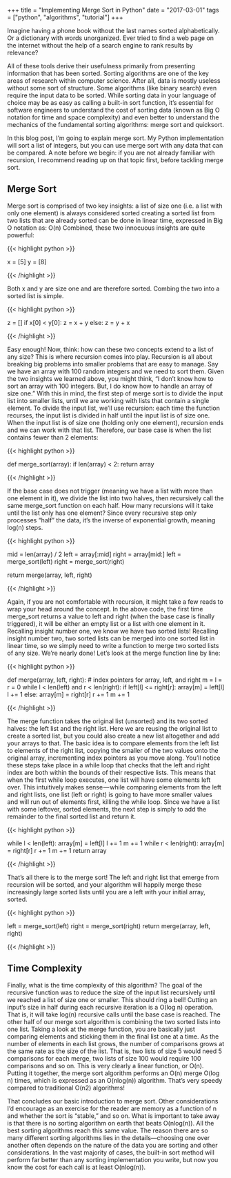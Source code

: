 +++
title = "Implementing Merge Sort in Python"
date = "2017-03-01"
tags = ["python", "algorithms", "tutorial"]
+++

Imagine having a phone book without the last names sorted alphabetically. Or a dictionary with words unorganized. Ever tried to find a web page on the internet without the help of a search engine to rank results by relevance?

All of these tools derive their usefulness primarily from presenting information that has been sorted.
Sorting algorithms are one of the key areas of research within computer science. After all, data is mostly useless without some sort of structure. Some algorithms (like binary search) even require the input data to be sorted. While sorting data in your language of choice may be as easy as calling a built-in sort function, it’s essential for software engineers to understand the cost of sorting data (known as Big O notation for time and space complexity) and even better to understand the mechanics of the fundamental sorting algorithms: merge sort and quicksort.

In this blog post, I’m going to explain merge sort. My Python implementation will sort a list of integers, but you can use merge sort with any data that can be compared.
A note before we begin: if you are not already familiar with recursion, I recommend reading up on that topic first, before tackling merge sort.

## Merge Sort
Merge sort is comprised of two key insights:
a list of size one (i.e. a list with only one element) is always considered sorted
creating a sorted list from two lists that are already sorted can be done in linear time, expressed in Big O notation as: O(n)
Combined, these two innocuous insights are quite powerful:

{{< highlight python >}}

x = [5]
y = [8]

{{< /highlight >}}

Both x and y are size one and are therefore sorted. Combing the two into a sorted list is simple.

{{< highlight python >}}

z = []
if x[0] < y[0]:
    z = x + y
else:
    z = y + x

{{< /highlight >}}

Easy enough!
Now, think: how can these two concepts extend to a list of any size?
This is where recursion comes into play. Recursion is all about breaking big problems into smaller problems that are easy to manage. Say we have an array with 100 random integers and we need to sort them. Given the two insights we learned above, you might think, “I don’t know how to sort an array with 100 integers. But, I do know how to handle an array of size one.”
With this in mind, the first step of merge sort is to divide the input list into smaller lists, until we are working with lists that contain a single element. To divide the input list, we’ll use recursion: each time the function recurses, the input list is divided in half until the input list is of size one. When the input list is of size one (holding only one element), recursion ends and we can work with that list. Therefore, our base case is when the list contains fewer than 2 elements:


{{< highlight python >}}

def merge_sort(array):
    if len(array) < 2:
	return array

{{< /highlight >}}

If the base case does not trigger (meaning we have a list with more than one element in it), we divide the list into two halves, then recursively call the same merge_sort function on each half. How many recursions will it take until the list only has one element? Since every recursive step only processes “half” the data, it’s the inverse of exponential growth, meaning log(n) steps.


{{< highlight python >}}

mid = len(array) / 2
left = array[:mid]
right = array[mid:]
left = merge_sort(left)
right = merge_sort(right)

return merge(array, left, right)

{{< /highlight >}}

Again, if you are not comfortable with recursion, it might take a few reads to wrap your head around the concept. In the above code, the first time merge_sort returns a value to left and right (when the base case is finally triggered), it will be either an empty list or a list with one element in it. Recalling insight number one, we know we have two sorted lists! Recalling insight number two, two sorted lists can be merged into one sorted list in linear time, so we simply need to write a function to merge two sorted lists of any size. We’re nearly done!
Let’s look at the merge function line by line:

{{< highlight python >}}

def merge(array, left, right):
    # index pointers for array, left, and right
    m = l = r = 0
    while l < len(left) and r < len(right):
	if left[l] <= right[r]:
	    array[m] = left[l]
	    l += 1
	else:
	    array[m] = right[r]
	    r += 1
	m += 1

{{< /highlight >}}

The merge function takes the original list (unsorted) and its two sorted halves: the left list and the right list. Here we are reusing the original list to create a sorted list, but you could also create a new list altogether and add your arrays to that.
The basic idea is to compare elements from the left list to elements of the right list, copying the smaller of the two values onto the original array, incrementing index pointers as you move along. You’ll notice these steps take place in a while loop that checks that the left and right index are both within the bounds of their respective lists. This means that when the first while loop executes, one list will have some elements left over. This intuitively makes sense — while comparing elements from the left and right lists, one list (left or right) is going to have more smaller values and will run out of elements first, killing the while loop. Since we have a list with some leftover, sorted elements, the next step is simply to add the remainder to the final sorted list and return it.


{{< highlight python >}}

while l < len(left):
    array[m] = left[l]
    l += 1
    m += 1
while r < len(right):
    array[m] = right[r]
    r += 1
    m += 1
return array

{{< /highlight >}}

That’s all there is to the merge sort! The left and right list that emerge from recursion will be sorted, and your algorithm will happily merge these increasingly large sorted lists until you are a left with your initial array, sorted.


{{< highlight python >}}

left = merge_sort(left)
right = merge_sort(right)
return merge(array, left, right)

{{< /highlight >}}

## Time Complexity
Finally, what is the time complexity of this algorithm? The goal of the recursive function was to reduce the size of the input list recursively until we reached a list of size one or smaller. This should ring a bell! Cutting an input’s size in half during each recursive iteration is a O(log n) operation. That is, it will take log(n) recursive calls until the base case is reached.
The other half of our merge sort algorithm is combining the two sorted lists into one list. Taking a look at the merge function, you are basically just comparing elements and sticking them in the final list one at a time. As the number of elements in each list grows, the number of comparisons grows at the same rate as the size of the list. That is, two lists of size 5 would need 5 comparisons for each merge, two lists of size 100 would require 100 comparisons and so on. This is very clearly a linear function, or O(n).
Putting it together, the merge sort algorithm performs an O(n) merge O(log n) times, which is expressed as an O(nlog(n)) algorithm. That’s very speedy compared to traditional O(n2) algorithms!

That concludes our basic introduction to merge sort. Other considerations I’d encourage as an exercise for the reader are memory as a function of n and whether the sort is “stable,” and so on.
What is important to take away is that there is no sorting algorithm on earth that beats O(nlog(n)). All the best sorting algorithms reach this same value. The reason there are so many different sorting algorithms lies in the details—choosing one over another often depends on the nature of the data you are sorting and other considerations. In the vast majority of cases, the built-in sort method will perform far better than any sorting implementation you write, but now you know the cost for each call is at least O(nlog(n)).

